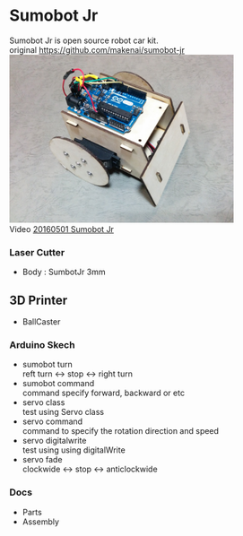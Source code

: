 # Sumobot Jr
Sumobot Jr is open source robot car kit. <br/>
original https://github.com/makenai/sumobot-jr <br/>
<img src="https://github.com/FabLabKannai/SumobotJr/blob/master/docs/completion.jpg" width="400" /> <br/>
Video [20160501 Sumobot Jr](https://www.youtube.com/watch?v=96kZ15I-gVY) <br/>
  
### Laser Cutter
- Body : SumbotJr 3mm

## 3D Printer
- BallCaster

### Arduino Skech
- sumobot turn <br/>
  reft turn <-> stop <-> right turn <br/>
- sumobot command <br/>
  command specify forward, backward or etc
- servo class <br/>
  test using Servo class <br/>
- servo command <br/>
  command to specify the rotation direction and speed <br/>
- servo digitalwrite <br/>
  test using using digitalWrite <br/>
- servo fade <br/>
  clockwide <-> stop <-> anticlockwide <br/>

### Docs
- Parts
- Assembly
